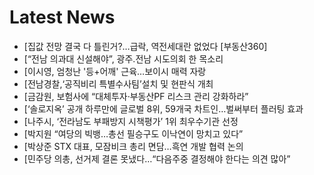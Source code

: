 # Latest News
-  [집값 전망 결국 다 틀린거?…급락, 역전세대란 없었다 [부동산360]
-  [“전남 의과대 신설해야”, 광주․전남 시도의회 한 목소리
-  [이시영, 엄청난 '등+어깨' 근육…보이시 매력 자랑
-  [전남경찰,‘공직비리 특별수사팀’설치 및 현판식 개최
-  [금감원, 보험사에 “대체투자·부동산PF 리스크 관리 강화하라”
-  [‘솔로지옥’ 공개 하루만에 글로벌 8위, 59개국 차트인…벌써부터 플러팅 효과
-  [나주시, ‘전라남도 부패방지 시책평가’ 1위 최우수기관 선정
-  [박지원 “여당의 빅뱅…총선 필승구도 이낙연이 망치고 있다”
-  [박상준 STX 대표, 모잠비크 총리 면담…흑연 개발 협력 논의
-  [민주당 의총, 선거제 결론 못냈다…“다음주중 결정해야 한다는 의견 많아”

